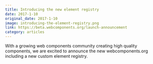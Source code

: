 ```yaml
---
title: Introducing the new element registry
date: 2017-1-10
original_date: 2017-1-10
image: introducing-the-element-registry.png
link: https://beta.webcomponents.org/launch-announcement
category: articles
---
```


With a growing web components community creating high quality components, we are excited to announce the new webcomponents.org including a new custom element registry.

<!-- Excerpt -->

